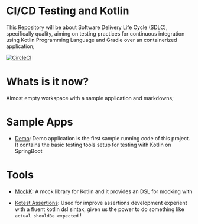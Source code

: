 # CI/CD Testing and Kotlin

This Repository will be about Software Delivery Life Cycle (SDLC), specifically quality, aiming on testing practices for continuous integration using 
Kotlin Programming Language and Gradle over an containerized application;

[![CircleCI](https://dl.circleci.com/status-badge/img/gh/m4rc0s/quality-and-delivery-pipelines/tree/main.svg?style=svg)](https://dl.circleci.com/status-badge/redirect/gh/m4rc0s/quality-and-delivery-pipelines/tree/main)

# Whats is it now?

Almost empty workspace with a sample application and markdowns;

# Sample Apps

- [Demo](https://github.com/m4rc0s/quality-and-delivery-pipelines/tree/main/apps/demo): Demo application is the first sample running code of this project. It contains the basic testing tools setup for testing with Kotlin on SpringBoot


# Tools

- [MockK](https://mockk.io/): A mock library for Kotlin and it provides an DSL for mocking with


- [Kotest Assertions](https://kotest.io/docs/assertions/assertions.html): Used for improve assertions development experient with a fluent kotlin dsl sintax, given us the power to do something like `actual shouldBe expected` !






